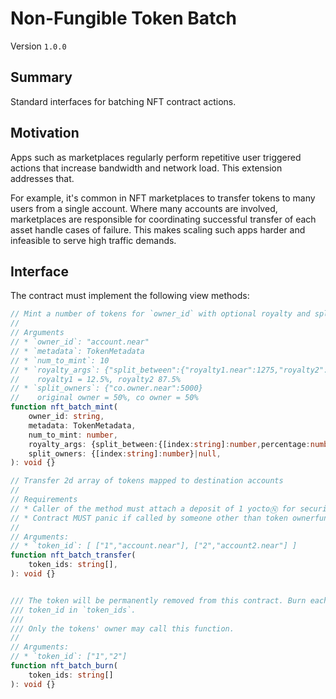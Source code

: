 # Non-Fungible Token Batch

Version `1.0.0`

## Summary

Standard interfaces for batching NFT contract actions.

## Motivation

Apps such as marketplaces regularly perform repetitive user triggered actions that increase bandwidth and network load.
This extension addresses that.

For example, it's common in NFT marketplaces to transfer tokens to many users from a single account. Where many accounts
are involved, marketplaces are responsible for coordinating successful transfer of each asset handle cases of failure.
This makes scaling such apps harder and infeasible to serve high traffic demands.


## Interface

The contract must implement the following view methods:

```ts
// Mint a number of tokens for `owner_id` with optional royalty and split ownership shares.
//
// Arguments
// * `owner_id`: "account.near"
// * `metadata`: TokenMetadata
// * `num_to_mint`: 10
// * `royalty_args`: {"split_between":{"royalty1.near":1275,"royalty2":8750},"percentage":"10000"}
//    royalty1 = 12.5%, royalty2 87.5%
// * `split_owners`: {"co.owner.near":5000}
//    original owner = 50%, co owner = 50%
function nft_batch_mint(
    owner_id: string,
    metadata: TokenMetadata,
    num_to_mint: number,
    royalty_args: {split_between:{[index:string]:number,percentage:number}}|null,
    split_owners: {[index:string]:number}|null,
): void {}

// Transfer 2d array of tokens mapped to destination accounts
//
// Requirements
// * Caller of the method must attach a deposit of 1 yoctoⓃ for security purposes
// * Contract MUST panic if called by someone other than token ownerfunction nft_batch_transfer(
//
// Arguments:
// * `token_id`: [ ["1","account.near"], ["2","account2.near"] ]
function nft_batch_transfer(
    token_ids: string[],
): void {}


/// The token will be permanently removed from this contract. Burn each
/// token_id in `token_ids`.
///
/// Only the tokens' owner may call this function.
//
// Arguments:
// * `token_id`: ["1","2"]
function nft_batch_burn(
    token_ids: string[]
): void {}
```
